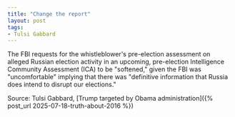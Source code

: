 ```yaml
---
title: "Change the report"
layout: post
tags:
- Tulsi Gabbard
---
```


The FBI requests for the whistleblower's pre-election assessment on alleged Russian election activity in an upcoming, pre-election Intelligence Community Assessment (ICA) to be "softened," given the FBI was "uncomfortable" implying that there was "definitive information that Russia does intend to disrupt our elections."

Source: Tulsi Gabbard, [Trump targeted by Obama administration]({% post_url 2025-07-18-truth-about-2016 %})
